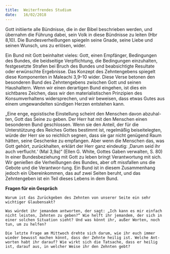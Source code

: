 ```yaml
---
title:  Weiterfrendes Studium
date:   16/02/2018
---
```


Gott initiierte alle Bündnisse, die in der Bibel beschrieben werden, und übernahm die Führung dabei, sein Volk in diese Bündnisse zu leiten (Hbr 8,10). Die Bundesverheißungen spiegeln seine Gnade, seine Liebe und seinen Wunsch, uns zu erlösen, wider. 

Ein Bund mit Gott beinhaltet vieles: Gott, einen Empfänger, Bedingungen des Bundes, die beidseitige Verpflichtung, die Bedingungen einzuhalten, festgesetzte Strafen bei Bruch des Bundes und beabsichtigte Resultate oder erwünschte Ergebnisse. Das Konzept des Zehntengebens spiegelt diese Komponenten in Maleachi 3,9–10 wider. Diese Verse betonen den besonderen Bund des Zehntengebens zwischen Gott und seinen Haushaltern. Wenn wir einen derartigen Bund eingehen, ist dies ein sichtbares Zeichen, dass wir den materialistischen Prinzipien des Konsumverhaltens widersprechen, und wir beweisen, dass etwas Gutes aus einem umgewandelten sündigen Herzen entstehen kann. 

„Eine enge, egoistische Einstellung scheint den Menschen davon abzuhal-ten, Gott das Seine zu geben. Der Herr hat mit den Menschen einen besonderen Bund geschlossen. Wenn sie den Anteil, der für die Unterstützung des Reiches Gottes bestimmt ist, regelmäßig beiseitelegten, würde der Herr sie so reichlich segnen, dass sie gar nicht genügend Raum hätten, seine Geschenke zu empfangen. Aber wenn die Menschen das, was Gott gehört, zurückhalten, erklärt der Herr ganz eindeutig: ‚Darum seid ihr auch verflucht.‘ (Mal 3,9a)“ (Ellen G. White, Gottes Gaben verwalten, S. 80) In einer Bundesbeziehung mit Gott zu leben bringt Verantwortung mit sich. Wir genießen die Verheißungen des Bundes, aber oft missfallen uns die Gebote und die Verantwor-tung. Ein Bund ist in diesem Zusammenhang jedoch ein Übereinkommen, das auf zwei Seiten beruht, und das Zehntengeben ist ein Teil dieses Lebens in dem Bund. 

**Fragen für ein Gespräch** 

`Warum ist das Zurückgeben des Zehnten von unserer Seite ein sehr wichtiger Glaubensakt?` 

`Was würdet ihr jemandem antworten, der sagt: „Ich kann es mir einfach nicht leisten, Zehnten zu geben?“ Wie helft ihr jemandem, der sich in einer solchen Situation sieht? Und was könnt ihr, außer Worten, noch tun, um zu helfen?` 

`Die letzte Frage am Mittwoch drehte sich darum, wie ihr euch immer wieder bewusst machen könnt, dass der Zehnte heilig ist. Welche Ant-worten habt ihr darauf? Wie wirkt sich die Tatsache, dass er heilig ist, darauf aus, in welcher Weise ihr den Zehnten gebt?`
